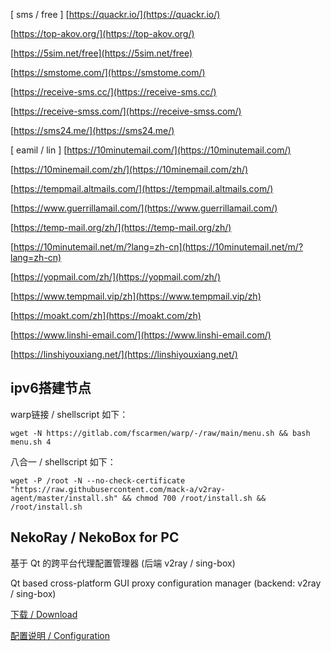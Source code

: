 
[ sms / free ]
[https://quackr.io/](https://quackr.io/)

[https://top-akov.org/](https://top-akov.org/)

[https://5sim.net/free](https://5sim.net/free) 

[https://smstome.com/](https://smstome.com/)

[https://receive-sms.cc/](https://receive-sms.cc/)

[https://receive-smss.com/](https://receive-smss.com/)

[https://sms24.me/](https://sms24.me/)

[ eamil / lin ]
[https://10minutemail.com/](https://10minutemail.com/)

[https://10minemail.com/zh/](https://10minemail.com/zh/)

[https://tempmail.altmails.com/](https://tempmail.altmails.com/)

[https://www.guerrillamail.com/](https://www.guerrillamail.com/)

[https://temp-mail.org/zh/](https://temp-mail.org/zh/)

[https://10minutemail.net/m/?lang=zh-cn](https://10minutemail.net/m/?lang=zh-cn)

[https://yopmail.com/zh/](https://yopmail.com/zh/)

[https://www.tempmail.vip/zh](https://www.tempmail.vip/zh)

[https://moakt.com/zh](https://moakt.com/zh)

[https://www.linshi-email.com/](https://www.linshi-email.com/)

[https://linshiyouxiang.net/](https://linshiyouxiang.net/)


## ipv6搭建节点
warp链接 / shellscript 如下：

    wget -N https://gitlab.com/fscarmen/warp/-/raw/main/menu.sh && bash menu.sh 4

八合一 / shellscript 如下：

    wget -P /root -N --no-check-certificate "https://raw.githubusercontent.com/mack-a/v2ray-agent/master/install.sh" && chmod 700 /root/install.sh && /root/install.sh


## NekoRay / NekoBox for PC

基于 Qt 的跨平台代理配置管理器 (后端 v2ray / sing-box)

Qt based cross-platform GUI proxy configuration manager (backend: v2ray / sing-box)

[下载 / Download](https://github.com/MatsuriDayo/nekoray/releases)

[配置说明 / Configuration](/n-configuration/)




